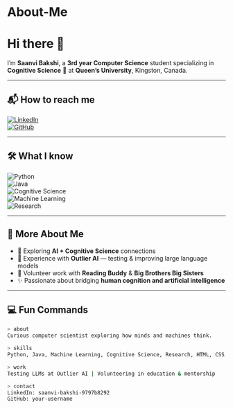 # About-Me
# Hi there 👋

I’m **Saanvi Bakshi**, a **3rd year Computer Science** student specializing in **Cognitive Science** 🧠 at **Queen’s University**, Kingston, Canada.  

---

## 📬 How to reach me  

[![LinkedIn](https://img.shields.io/badge/LinkedIn-blue?logo=linkedin&logoColor=white)](https://www.linkedin.com/in/saanvi-bakshi-9797b8292/)  
[![GitHub](https://img.shields.io/badge/GitHub-black?logo=github&logoColor=white)](https://github.com/your-username)  

---

## 🛠️ What I know  

![Python](https://img.shields.io/badge/Python-3776AB?style=for-the-badge&logo=python&logoColor=white)  
![Java](https://img.shields.io/badge/Java-007396?style=for-the-badge&logo=java&logoColor=white)  
![Cognitive Science](https://img.shields.io/badge/Cognitive--Science-8A2BE2?style=for-the-badge&logo=brain&logoColor=white)  
![Machine Learning](https://img.shields.io/badge/Machine--Learning-FF6F00?style=for-the-badge&logo=googlecloud&logoColor=white)  
![Research](https://img.shields.io/badge/Research-4CAF50?style=for-the-badge&logo=academia&logoColor=white)  

---

## 📖 More About Me  

- 🌱 Exploring **AI + Cognitive Science** connections  
- 🧪 Experience with **Outlier AI** — testing & improving large language models  
- 🤝 Volunteer work with **Reading Buddy** & **Big Brothers Big Sisters**  
- ✨ Passionate about bridging **human cognition and artificial intelligence**  

---

## 💻 Fun Commands  

```bash
> about
Curious computer scientist exploring how minds and machines think.

> skills
Python, Java, Machine Learning, Cognitive Science, Research, HTML, CSS, Object Oriented Programming, JavaScript, C, x86 Assembly, Prolog

> work
Testing LLMs at Outlier AI | Volunteering in education & mentorship

> contact
LinkedIn: saanvi-bakshi-9797b8292
GitHub: your-username

